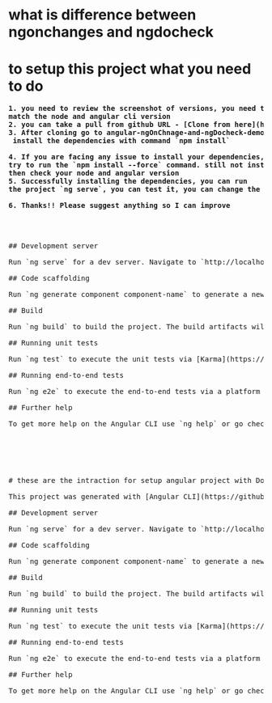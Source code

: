 
# what is difference between ngonchanges and ngdocheck
# to setup this project what you need to do

<pre>
<strong>1. you need to review the screenshot of versions, you need to 
match the node and angular cli version</strong>
<strong>2. you can take a pull from github URL - [Clone from here](https://github.com/rohitash-eng/angular-ngOnChnage-and-ngDocheck-demo.git)</strong>
<strong>3. After cloning go to angular-ngOnChnage-and-ngDocheck-demo folder and
 install the dependencies with command `npm install`</strong>

<strong>4. If you are facing any issue to install your dependencies, 
try to run the `npm install --force` command. still not installed 
then check your node and angular version</strong>
<strong>5. Successfully installing the dependencies, you can run 
the project `ng serve`, you can test it, you can change the code as you want</strong>

<strong>6. Thanks!! Please suggest anything so I can improve</strong>




## Development server

Run `ng serve` for a dev server. Navigate to `http://localhost:4200/`. The application will automatically reload if you change any of the source files.

## Code scaffolding

Run `ng generate component component-name` to generate a new component. You can also use `ng generate directive|pipe|service|class|guard|interface|enum|module`.

## Build

Run `ng build` to build the project. The build artifacts will be stored in the `dist/` directory.

## Running unit tests

Run `ng test` to execute the unit tests via [Karma](https://karma-runner.github.io).

## Running end-to-end tests

Run `ng e2e` to execute the end-to-end tests via a platform of your choice. To use this command, you need to first add a package that implements end-to-end testing capabilities.

## Further help

To get more help on the Angular CLI use `ng help` or go check out the [Angular CLI Overview and Command Reference](https://angular.io/cli) page.






# these are the intraction for setup angular project with Docker

This project was generated with [Angular CLI](https://github.com/angular/angular-cli) version 15.0.2.

## Development server

Run `ng serve` for a dev server. Navigate to `http://localhost:4200/`. The application will automatically reload if you change any of the source files.

## Code scaffolding

Run `ng generate component component-name` to generate a new component. You can also use `ng generate directive|pipe|service|class|guard|interface|enum|module`.

## Build

Run `ng build` to build the project. The build artifacts will be stored in the `dist/` directory.

## Running unit tests

Run `ng test` to execute the unit tests via [Karma](https://karma-runner.github.io).

## Running end-to-end tests

Run `ng e2e` to execute the end-to-end tests via a platform of your choice. To use this command, you need to first add a package that implements end-to-end testing capabilities.

## Further help

To get more help on the Angular CLI use `ng help` or go check out the [Angular CLI Overview and Command Reference](https://angular.io/cli) page.
